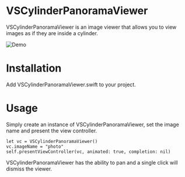 VSCylinderPanoramaViewer
============


VSCylinderPanoramaViewer is an image viewer that allows you to view images as if they are inside a cylinder.

![Demo](VSCylinderPanoramaViewer.gif)


Installation
============


Add VSCylinderPanoramaViewer.swift to your project.


Usage
=====

Simply create an instance of VSCylinderPanoramaViewer, set the image name and present the view controller.

```
let vc = VSCylinderPanoramaViewer()
vc.imageName = "photo"
self.presentViewController(vc, animated: true, completion: nil)
```

VSCylinderPanoramaViewer has the ability to pan and a single click will dismiss the viewer.

